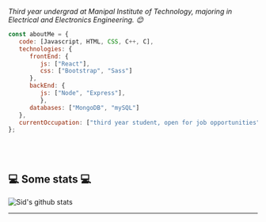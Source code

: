 <p><em>Third year undergrad at Manipal Institute of Technology, majoring in Electrical and Electronics Engineering. 😊</br>
</em></p>


```javascript
const aboutMe = {
   code: [Javascript, HTML, CSS, C++, C],
   technologies: {
      frontEnd: {
         js: ["React"],
         css: ["Bootstrap", "Sass"]
      },
      backEnd: {
         js: ["Node", "Express"],
         },
      databases: ["MongoDB", "mySQL"]
   },
   currentOccupation: ["third year student, open for job opportunities"]
};
```
</br></br>
<h2>💻 Some stats 💻</h2>

![Sid's github stats](https://github-readme-stats.vercel.app/api?username=SiddharthManoj14&show_icons=true&title_color=fff&icon_color=79ff97&text_color=9f9f9f&bg_color=151515)

---
